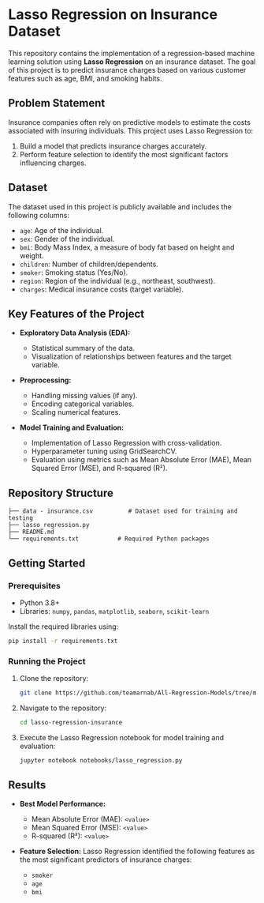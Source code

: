 # Lasso Regression on Insurance Dataset

This repository contains the implementation of a regression-based machine learning solution using **Lasso Regression** on an insurance dataset. The goal of this project is to predict insurance charges based on various customer features such as age, BMI, and smoking habits.

## Problem Statement

Insurance companies often rely on predictive models to estimate the costs associated with insuring individuals. This project uses Lasso Regression to:

1. Build a model that predicts insurance charges accurately.
2. Perform feature selection to identify the most significant factors influencing charges.

## Dataset

The dataset used in this project is publicly available and includes the following columns:

- `age`: Age of the individual.
- `sex`: Gender of the individual.
- `bmi`: Body Mass Index, a measure of body fat based on height and weight.
- `children`: Number of children/dependents.
- `smoker`: Smoking status (Yes/No).
- `region`: Region of the individual (e.g., northeast, southwest).
- `charges`: Medical insurance costs (target variable).

## Key Features of the Project

- **Exploratory Data Analysis (EDA):**
  - Statistical summary of the data.
  - Visualization of relationships between features and the target variable.

- **Preprocessing:**
  - Handling missing values (if any).
  - Encoding categorical variables.
  - Scaling numerical features.

- **Model Training and Evaluation:**
  - Implementation of Lasso Regression with cross-validation.
  - Hyperparameter tuning using GridSearchCV.
  - Evaluation using metrics such as Mean Absolute Error (MAE), Mean Squared Error (MSE), and R-squared (R²).

## Repository Structure

```
├── data - insurance.csv          # Dataset used for training and testing
├── lasso_regression.py
├── README.md
└── requirements.txt           # Required Python packages
```

## Getting Started

### Prerequisites

- Python 3.8+
- Libraries: `numpy`, `pandas`, `matplotlib`, `seaborn`, `scikit-learn`

Install the required libraries using:

```bash
pip install -r requirements.txt
```

### Running the Project

1. Clone the repository:
   ```bash
   git clone https://github.com/teamarnab/All-Regression-Models/tree/main/Lasso%20Regression
   ```

2. Navigate to the repository:
   ```bash
   cd lasso-regression-insurance
   ```

3. Execute the Lasso Regression notebook for model training and evaluation:
   ```bash
   jupyter notebook notebooks/lasso_regression.py
   ```

## Results

- **Best Model Performance:**
  - Mean Absolute Error (MAE): `<value>`
  - Mean Squared Error (MSE): `<value>`
  - R-squared (R²): `<value>`

- **Feature Selection:**
  Lasso Regression identified the following features as the most significant predictors of insurance charges:
  - `smoker`
  - `age`
  - `bmi`
